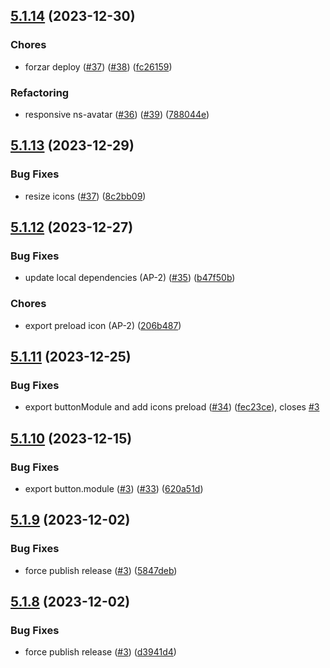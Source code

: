 ## [5.1.14](https://github.com/chicromedia/ng-solid/compare/v5.1.13...v5.1.14) (2023-12-30)


### Chores

* forzar deploy ([#37](https://github.com/chicromedia/ng-solid/issues/37)) ([#38](https://github.com/chicromedia/ng-solid/issues/38)) ([fc26159](https://github.com/chicromedia/ng-solid/commit/fc261590b201038b9aee4a6355607f181da50e6a))


### Refactoring

* responsive ns-avatar ([#36](https://github.com/chicromedia/ng-solid/issues/36)) ([#39](https://github.com/chicromedia/ng-solid/issues/39)) ([788044e](https://github.com/chicromedia/ng-solid/commit/788044ef7a06ba15f7ce8ae880ef2e60e2dcb8b2))

## [5.1.13](https://github.com/chicromedia/ng-solid/compare/v5.1.12...v5.1.13) (2023-12-29)


### Bug Fixes

* resize icons ([#37](https://github.com/chicromedia/ng-solid/issues/37)) ([8c2bb09](https://github.com/chicromedia/ng-solid/commit/8c2bb093b41a550a858b697b2d474aac08af6b42))

## [5.1.12](https://github.com/chicromedia/ng-solid/compare/v5.1.11...v5.1.12) (2023-12-27)


### Bug Fixes

* update local dependencies (AP-2) ([#35](https://github.com/chicromedia/ng-solid/issues/35)) ([b47f50b](https://github.com/chicromedia/ng-solid/commit/b47f50b96ba2a60286a5da58c44684bef313f627))


### Chores

* export preload icon (AP-2) ([206b487](https://github.com/chicromedia/ng-solid/commit/206b487819d364babe5cd7a56f44ec9cbc1f29cc))

## [5.1.11](https://github.com/chicromedia/ng-solid/compare/v5.1.10...v5.1.11) (2023-12-25)


### Bug Fixes

* export buttonModule and add icons preload ([#34](https://github.com/chicromedia/ng-solid/issues/34)) ([fec23ce](https://github.com/chicromedia/ng-solid/commit/fec23ce60fd1d2e9d281934628c8cba25ed6126d)), closes [#3](https://github.com/chicromedia/ng-solid/issues/3)

## [5.1.10](https://github.com/chicromedia/ng-solid/compare/v5.1.9...v5.1.10) (2023-12-15)


### Bug Fixes

* export button.module ([#3](https://github.com/chicromedia/ng-solid/issues/3)) ([#33](https://github.com/chicromedia/ng-solid/issues/33)) ([620a51d](https://github.com/chicromedia/ng-solid/commit/620a51d60a69ccb3743fd93e2c206b3c91747edf))

## [5.1.9](https://github.com/chicromedia/ng-solid/compare/v5.1.8...v5.1.9) (2023-12-02)


### Bug Fixes

* force publish release ([#3](https://github.com/chicromedia/ng-solid/issues/3)) ([5847deb](https://github.com/chicromedia/ng-solid/commit/5847deb5ddee1bf487de7dc8c1311bd6ba0feabd))

## [5.1.8](https://github.com/chicromedia/ng-solid/compare/v5.1.7...v5.1.8) (2023-12-02)


### Bug Fixes

* force publish release ([#3](https://github.com/chicromedia/ng-solid/issues/3)) ([d3941d4](https://github.com/chicromedia/ng-solid/commit/d3941d43d21881df3db2e4ddbebcda3a6f44c880))
